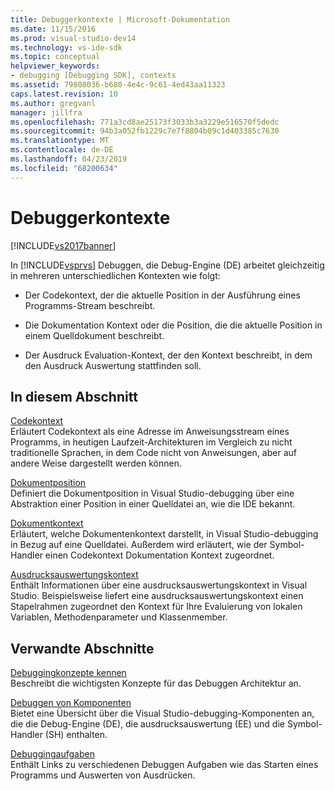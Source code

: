 ```yaml
---
title: Debuggerkontexte | Microsoft-Dokumentation
ms.date: 11/15/2016
ms.prod: visual-studio-dev14
ms.technology: vs-ide-sdk
ms.topic: conceptual
helpviewer_keywords:
- debugging [Debugging SDK], contexts
ms.assetid: 79808036-b680-4e4c-9c61-4ed43aa11323
caps.latest.revision: 10
ms.author: gregvanl
manager: jillfra
ms.openlocfilehash: 771a3cd8ae25173f3033b3a3229e516570f5dedc
ms.sourcegitcommit: 94b3a052fb1229c7e7f8804b09c1d403385c7630
ms.translationtype: MT
ms.contentlocale: de-DE
ms.lasthandoff: 04/23/2019
ms.locfileid: "68200634"
---
```

# <a name="debugger-contexts"></a>Debuggerkontexte
[!INCLUDE[vs2017banner](../../includes/vs2017banner.md)]

In [!INCLUDE[vsprvs](../../includes/vsprvs-md.md)] Debuggen, die Debug-Engine (DE) arbeitet gleichzeitig in mehreren unterschiedlichen Kontexten wie folgt:  
  
- Der Codekontext, der die aktuelle Position in der Ausführung eines Programms-Stream beschreibt.  
  
- Die Dokumentation Kontext oder die Position, die die aktuelle Position in einem Quelldokument beschreibt.  
  
- Der Ausdruck Evaluation-Kontext, der den Kontext beschreibt, in dem den Ausdruck Auswertung stattfinden soll.  
  
## <a name="in-this-section"></a>In diesem Abschnitt  
 [Codekontext](../../extensibility/debugger/code-context.md)  
 Erläutert Codekontext als eine Adresse im Anweisungsstream eines Programms, in heutigen Laufzeit-Architekturen im Vergleich zu nicht traditionelle Sprachen, in dem Code nicht von Anweisungen, aber auf andere Weise dargestellt werden können.  
  
 [Dokumentposition](../../extensibility/debugger/document-position.md)  
 Definiert die Dokumentposition in Visual Studio-debugging über eine Abstraktion einer Position in einer Quelldatei an, wie die IDE bekannt.  
  
 [Dokumentkontext](../../extensibility/debugger/document-context.md)  
 Erläutert, welche Dokumentenkontext darstellt, in Visual Studio-debugging in Bezug auf eine Quelldatei. Außerdem wird erläutert, wie der Symbol-Handler einen Codekontext Dokumentation Kontext zugeordnet.  
  
 [Ausdrucksauswertungskontext](../../extensibility/debugger/expression-evaluation-context.md)  
 Enthält Informationen über eine ausdrucksauswertungskontext in Visual Studio. Beispielsweise liefert eine ausdrucksauswertungskontext einen Stapelrahmen zugeordnet den Kontext für Ihre Evaluierung von lokalen Variablen, Methodenparameter und Klassenmember.  
  
## <a name="related-sections"></a>Verwandte Abschnitte  
 [Debuggingkonzepte kennen](../../extensibility/debugger/debugger-concepts.md)  
 Beschreibt die wichtigsten Konzepte für das Debuggen Architektur an.  
  
 [Debuggen von Komponenten](../../extensibility/debugger/debugger-components.md)  
 Bietet eine Übersicht über die Visual Studio-debugging-Komponenten an, die die Debug-Engine (DE), die ausdrucksauswertung (EE) und die Symbol-Handler (SH) enthalten.  
  
 [Debuggingaufgaben](../../extensibility/debugger/debugging-tasks.md)  
 Enthält Links zu verschiedenen Debuggen Aufgaben wie das Starten eines Programms und Auswerten von Ausdrücken.
